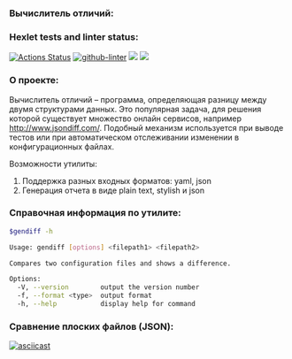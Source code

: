 ### Вычислитель отличий:
### Hexlet tests and linter status:
[![Actions Status](https://github.com/Naamphi/frontend-project-lvl2/workflows/hexlet-check/badge.svg)](https://github.com/Naamphi/frontend-project-lvl2/actions)
[![github-linter](https://github.com/Naamphi/frontend-project-lvl2/actions/workflows/test.yml/badge.svg)](https://github.com/Naamphi/frontend-project-lvl2/actions)
<a href="https://codeclimate.com/github/Naamphi/frontend-project-lvl2/maintainability"><img src="https://api.codeclimate.com/v1/badges/d384706cefa4eaaaea21/maintainability" /></a>
<a href="https://codeclimate.com/github/Naamphi/frontend-project-lvl2/test_coverage"><img src="https://api.codeclimate.com/v1/badges/d384706cefa4eaaaea21/test_coverage" /></a>
### О проекте:
Вычислитель отличий – программа, определяющая разницу между двумя структурами данных. Это популярная задача, для решения которой существует множество онлайн сервисов, например http://www.jsondiff.com/. Подобный механизм используется при выводе тестов или при автоматическом отслеживании изменении в конфигурационных файлах.

Возможности утилиты:

1) Поддержка разных входных форматов: yaml, json
2) Генерация отчета в виде plain text, stylish и json
### Справочная информация по утилите:
```bash
$gendiff -h
```
```bash
Usage: gendiff [options] <filepath1> <filepath2>

Compares two configuration files and shows a difference.

Options:
  -V, --version        output the version number
  -f, --format <type>  output format
  -h, --help           display help for command
```

### Сравнение плоских файлов (JSON):
[![asciicast](https://asciinema.org/a/htFkSf72YH4VkIFXOnpATYXxX.svg)](https://asciinema.org/a/htFkSf72YH4VkIFXOnpATYXxX)
